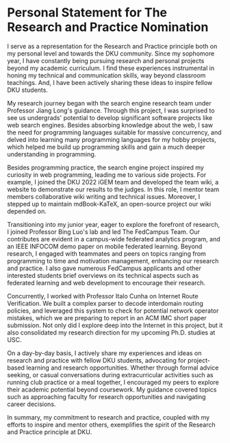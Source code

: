# Personal Statement for The Research and Practice Nomination

<!-- Dear Steven,
 
Congratulations on your nomination for the Animating Principles Senior Award – Research and Practice!
 
Research and Practice: To enhance the ability to forge links between theory and practice in the many-sided and rapidly changing world of human need.
To be considered for the award, please submit the following in PDF format to DKU Undergraduate Studies at ugstudies@dukekunshan.edu.cn by 11:59 PM on Sunday, March 31, 2024:
A resume detailing your campus and community involvement.
A 500-word personal statement reflecting on how you embody the nominated principle, with consideration of questions such as:
Why do you consider yourself a fit representation of this principle?
Can you outline your contributions to the DKU community or beyond that align with this principle over the past four years?
An additional letter of recommendation is optional. Should you choose to seek another endorsement, you’re welcome to invite a fellow faculty, staff member, or student to contribute in your favor. Please arrange for them to email it directly to the address mentioned above by the deadline.

 
We look forward to your submission and wish you the best of luck! The awardee will be announced at the Student Award Ceremony on Friday, April 26, 2024.
 
For any inquiries, feel free to contact us.
 
 
Best wishes,
UG Studies 本科生项目 -->

<!-- # Outline

- research
    - Search So
    - FedCampus
    - Internet route verification
- community
    - recruitment
    - random lunch talks
-->

I serve as a representation for the Research and Practice principle both on my
personal level and towards the DKU community. Since my sophomore year,
I have constantly being pursuing research and personal projects beyond my
academic curriculum.
I find these experiences instrumental in honing my technical and communication
skills, way beyond classroom teachings. And,
I have been actively sharing these ideas to inspire fellow DKU students.

My research journey began with the search engine research team under Professor
Jiang Long's guidance. Through this project,
I was surprised to see us undergrads' potential to develop significant software
projects like web search engines. Besides absorbing knowledge about the web,
I saw the need for programming languages suitable for massive concurrency,
and delved into learning many programming languages for my hobby projects,
which helped me build up programming skills and gain a much deeper understanding
in programming.

Besides programming practice,
the search engine project inspired my curiosity in web programming,
leading me to various side projects. For example,
I joined the DKU 2022 iGEM team and developed the team wiki,
a website to demonstrate our results to the judges. In this role,
I mentor team members collaborative wiki writing and technical issues. Moreover,
I stepped up to maintain mdBook-KaTeX,
an open-source project our wiki depended on.

Transitioning into my junior year, eager to explore the forefront of research,
I joined Professor Bing Luo's lab and led The FedCampus Team. Our contributes
are evident in a campus-wide federated analytics program,
and an IEEE INFOCOM demo paper on mobile federated learning. Beyond research,
I engaged with teammates and peers on topics ranging from programming to time
and motivation management, enhancing our research and practice.
I also gave numerous FedCampus applicants and other interested students brief
overviews on its technical aspects such as federated learning and web
development to encourage their research.

Concurrently,
I worked with Professor Italo Cunha on Internet Route Verification.
We built a complex parser to decode interdomain routing policies,
and leveraged this system to check for potential network operator mistakes,
which we are preparing to report in an ACM IMC short paper submission.
Not only did I explore deep into the Internet in this project,
but it also consolidated my research direction for my upcoming Ph.D. studies at
USC.

On a day-by-day basis,
I actively share my experiences and ideas on research and practice with fellow
DKU students, advocating for project-based learning and research opportunities.
Whether through formal advice seeking,
or casual conversations during extracurricular activities such as running club
practice or a meal together,
I encouraged my peers to explore their academic potential beyond coursework.
My guidance covered topics such as approaching faculty for research
opportunities and navigating career decisions.

In summary, my commitment to research and practice,
coupled with my efforts to inspire and mentor others,
exemplifies the spirit of the Research and Practice principle at DKU.
